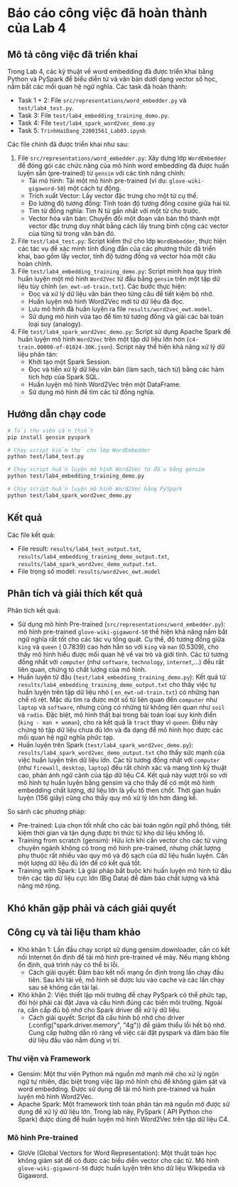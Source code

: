 # Báo cáo công việc đã hoàn thành của Lab 4

## Mô tả công việc đã triển khai

Trong Lab 4, các kỹ thuật về word embedding đã được triển khai bằng Python và PySpark để biểu diễn từ và văn bản dưới
dạng vector số học, nắm bắt các mối quan hệ ngữ nghĩa. Các task đã hoàn thành:

- Task 1 + 2: File `src/representations/word_embedder.py` và `test/lab4_test.py`.
- Task 3: File `test/lab4_embedding_training_demo.py`.
- Task 4: File `test/lab4_spark_word2vec_demo.py`
- Task 5: `TrinhHaiDang_22001561_Lab03.ipynb`

Các file chính đã được triển khai như sau:

1) File `src/representations/word_embedder.py`: Xây dựng lớp `WordEmbedder` để đóng gói các chức năng của mô hình word
   embedding đã được huấn luyện sẵn (pre-trained) từ `gensim` với các tính năng chính:
    - Tải mô hình: Tải một mô hình pre-trained (ví dụ: `glove-wiki-gigaword-50`) một cách tự động.
    - Trích xuất Vector: Lấy vector đặc trưng cho một từ cụ thể.
    - Đo lường độ tương đồng: Tính toán độ tương đồng cosine giữa hai từ.
    - Tìm từ đồng nghĩa: Tìm N từ gần nhất với một từ cho trước.
    - Vector hóa văn bản: Chuyển đổi một đoạn văn bản thô thành một vector đặc trưng duy nhất bằng cách lấy trung bình
      cộng các vector của từng từ trong văn bản đó.
2) File `test/lab4_test.py`: Script kiểm thử cho lớp `WordEmbedder`, thực hiện các tác vụ để xác minh tính đúng đắn của
   các phương thức đã triển khai, bao gồm lấy vector, tính độ tương đồng và vector hóa một câu hoàn chỉnh.
3) File `test/lab4_embedding_training_demo.py`: Script minh họa quy trình huấn luyện một mô hình `Word2Vec` từ đầu bằng
   `gensim` trên một tập dữ liệu tùy chỉnh (`en_ewt-ud-train.txt`). Các bước thực hiện:
    - Đọc và xử lý dữ liệu văn bản theo từng câu để tiết kiệm bộ nhớ.
    - Huấn luyện mô hình Word2Vec mới từ dữ liệu đã đọc.
    - Lưu mô hình đã huấn luyện ra file `results/word2vec_ewt.model`.
    - Sử dụng mô hình vừa tạo để tìm từ tương đồng và giải các bài toán loại suy (analogy).
4) File `test/lab4_spark_word2vec_demo.py`: Script sử dụng Apache Spark để huấn luyện mô hình `Word2Vec` trên một tập dữ
   liệu lớn hơn (`c4-train.00000-of-01024-30K.json`). Script này thể hiện khả năng xử lý dữ liệu phân tán:
    - Khởi tạo một Spark Session.
    - Đọc và tiền xử lý dữ liệu văn bản (làm sạch, tách từ) bằng các hàm tích hợp của Spark SQL.
    - Huấn luyện mô hình Word2Vec trên một DataFrame.
    - Sử dụng mô hình để tìm các từ đồng nghĩa.

## Hướng dẫn chạy code

```bash
# Tải thư viện cần thiết
pip install gensim pyspark

# Chạy script kiểm thử cho lớp WordEmbedder
python test/lab4_test.py

# Chạy script huấn luyện mô hình Word2Vec từ đầu bằng gensim
python test/lab4_embedding_training_demo.py

# Chạy script huấn luyện mô hình Word2Vec bằng PySpark
python test/lab4_spark_word2vec_demo.py
```

## Kết quả

Các file kết quả:

- File result: `results/lab4_test_output.txt`, `results/lab4_embedding_training_demo_output.txt`,
  `results/lab4_spark_word2vec_demo_output.txt`.
- File trọng số model: `results/word2vec_ewt.model`

## Phân tích và giải thích kết quả

Phân tích kết quả:

- Sử dụng mô hình Pre-trained (`src/representations/word_embedder.py`): mô hình pre-trained `glove-wiki-gigaword-50` thể
  hiện khả năng nắm bắt ngữ nghĩa rất tốt cho các tác vụ tổng quát. Cụ thể, độ tương đồng giữa `king` và `queen` (
  0.7839) cao hơn hẳn so với `king` và `man` (0.5309), cho thấy mô hình hiểu được mối quan hệ về vai trò và giới tính.
  Các từ tương đồng nhất với `computer` (như `software`, `technology`, `internet`,...) đều rất liên quan, chứng tỏ chất
  lượng của mô hình.
- Huấn luyện từ đầu (`test/lab4_embedding_training_demo.py`): Kết quả từ
  `results/lab4_embedding_training_demo_output.txt` cho thấy việc tự huấn luyện trên tập dữ liệu nhỏ (
  `en_ewt-ud-train.txt`) có những hạn chế rõ rệt. Mặc dù tìm ra được một số từ liên quan đến `computer` như `laptop` và
  `software`, nhưng cũng có những từ không liên quan như `soil` và `radio`. Đặc biệt, mô hình thất bại trong bài toán
  loại suy kinh điển (`king - man + woman`), cho ra kết quả là `tract` thay vì `queen`. Điều này chứng tỏ tập dữ liệu
  chưa đủ lớn và đa dạng để mô hình học được các mối quan hệ ngữ nghĩa phức tạp.
- Huấn luyện trên Spark (`test/lab4_spark_word2vec_demo.py`): `results/lab4_spark_word2vec_demo_output.txt` cho thấy sức
  mạnh của việc huấn luyện trên dữ liệu lớn. Các từ tương đồng nhất với `computer` (như `firewall`, `desktop`, `laptop`)
  đều rất chính xác và mang tính kỹ thuật cao, phản ánh ngữ cảnh của tập dữ liệu C4. Kết quả này vượt trội so với mô
  hình tự huấn luyện bằng gensim và cho thấy để có một mô hình embedding chất lượng, dữ liệu lớn là yếu tố then chốt.
  Thời gian huấn luyện (156 giây) cũng cho thấy quy mô xử lý lớn hơn đáng kể.

So sánh các phương pháp:

- Pre-trained: Lựa chọn tốt nhất cho các bài toán ngôn ngữ phổ thông, tiết kiệm thời gian và tận dụng được tri thức từ
  kho dữ liệu khổng lồ.
- Training from scratch (gensim): Hữu ích khi cần vector cho các từ vựng chuyên ngành không có trong mô hình
  pre-trained, nhưng chất lượng phụ thuộc rất nhiều vào quy mô và độ sạch của dữ liệu huấn luyện. Cần một lượng dữ liệu
  đủ lớn để có kết quả tốt.
- Training with Spark: Là giải pháp bắt buộc khi huấn luyện mô hình từ đầu trên các tập dữ liệu cực lớn (Big Data) để
  đảm bảo chất lượng và khả năng mở rộng.

## Khó khăn gặp phải và cách giải quyết

## Công cụ và tài liệu tham khảo

- Khó khăn 1: Lần đầu chạy script sử dụng gensim.downloader, cần có kết nối Internet ổn định để tải mô hình pre-trained
  về máy. Nếu mạng không ổn định, quá trình này có thể bị lỗi.
    - Cách giải quyết: Đảm bảo kết nối mạng ổn định trong lần chạy đầu tiên. Sau khi tải về, mô hình sẽ được lưu vào
      cache và các lần chạy sau sẽ không cần tải lại.
- Khó khăn 2: Việc thiết lập môi trường để chạy PySpark có thể phức tạp, đòi hỏi phải cài đặt Java và cấu hình đúng các
  biến môi trường. Ngoài ra, cần cấp đủ bộ nhớ cho Spark driver để xử lý dữ liệu.
    - Cách giải quyết: Script đã cấu hình bộ nhớ cho driver (.config("spark.driver.memory", "4g")) để giảm thiểu lỗi hết
      bộ nhớ. Cung cấp hướng dẫn rõ ràng về việc cài đặt pyspark và đảm bảo file dữ liệu đầu vào nằm đúng vị trí.

### Thư viện và Framework

- Gensim: Một thư viện Python mã nguồn mở mạnh mẽ cho xử lý ngôn ngữ tự nhiên, đặc biệt trong việc lập mô hình chủ đề
  không giám sát và word embedding. Được sử dụng để tải mô hình pre-trained và huấn luyện mô hình Word2Vec.
- Apache Spark: Một framework tính toán phân tán mã nguồn mở được sử dụng để xử lý dữ liệu lớn. Trong lab này, PySpark (
  API Python cho Spark) được dùng để huấn luyện mô hình Word2Vec trên tập dữ liệu C4.

### Mô hình Pre-trained

- GloVe (Global Vectors for Word Representation): Một thuật toán học không giám sát để có được các biểu diễn vector cho
  các từ. Mô hình `glove-wiki-gigaword-50` được huấn luyện trên kho dữ liệu Wikipedia và Gigaword.